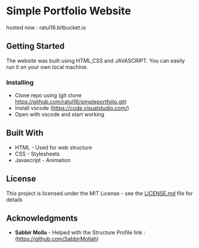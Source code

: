# Simple Portfolio Website
hosted now : ratul16.bitbucket.io

## Getting Started

The website was built using HTML,CSS and JAVASCRIPT. You can easily run it on your own local machine.


### Installing

* Clone repo using (git clone https://github.com/ratul16/simpleportfolio.git)
* install vscode (https://code.visualstudio.com/)
* Open with vscode and start working

## Built With

* HTML - Used for web structure
* CSS - Stylesheets
* Javascript - Animation

## License

This project is licensed under the MIT License - see the [LICENSE.md](LICENSE.md) file for details

## Acknowledgments

* **Sabbir Molla** - Helped with the Structure Profile link : (https://github.com/SabbirMollah)





